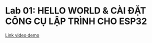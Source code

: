 <h1><b>Lab 01:
HELLO WORLD &
CÀI ĐẶT CÔNG CỤ LẬP TRÌNH CHO ESP32</b></h1>

[Link video demo](https://www.youtube.com/watch?v=gufk__6jUBU)